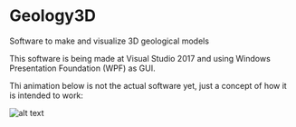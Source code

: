 # Geology3D
Software to make and visualize 3D geological models

This software is being made at Visual Studio 2017 and using Windows Presentation Foundation (WPF) as GUI.

Thi animation below is not the actual software yet, just a concept of how it is intended to work:

![alt text](https://github.com/Saitodepaula/Geology3D/blob/master/GIF_desenhar_perfil.gif)

